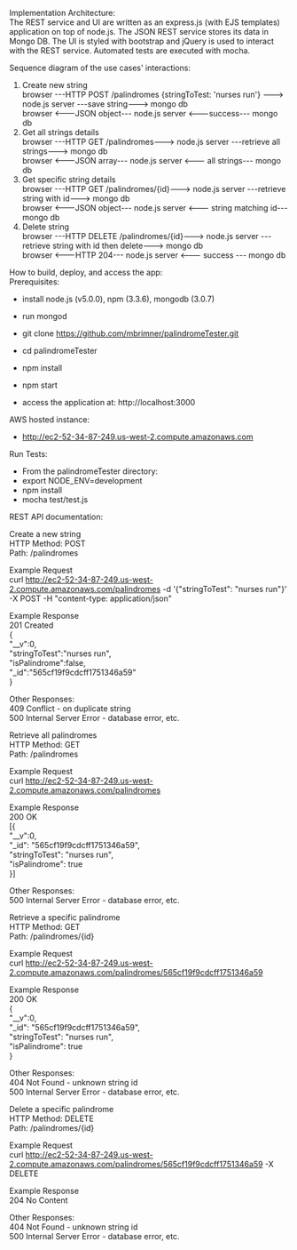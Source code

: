 Implementation Architecture: <br/>
The REST service and UI are written as an express.js (with EJS templates) application on top of node.js.  The JSON REST 
service stores its data in Mongo DB.  The UI is styled with bootstrap and jQuery is used to interact with the REST 
service.  Automated tests are executed with mocha.  


Sequence diagram of the use cases' interactions:<br/>
1) Create new string<br/>
browser ---HTTP POST /palindromes {stringToTest: 'nurses run'} ---> node.js server ---save string---> mongo db<br/>
browser <---JSON object--- node.js server <---success--- mongo db<br/>
2) Get all strings details<br/>
browser ---HTTP GET /palindromes---> node.js server ---retrieve all strings---> mongo db<br/>
browser <---JSON array--- node.js server <--- all strings--- mongo db<br/>
3) Get specific string details<br/>
browser ---HTTP GET /palindromes/{id}---> node.js server ---retrieve string with id---> mongo db<br/>
browser <---JSON object--- node.js server <--- string matching id--- mongo db<br/>
4) Delete string<br/>
browser ---HTTP DELETE /palindromes/{id}---> node.js server ---retrieve string with id then delete---> mongo db<br/>
browser <---HTTP 204--- node.js server <--- success --- mongo db<br/>


How to build, deploy, and access the app:<br/>
Prerequisites:<br/>
- install node.js (v5.0.0), npm (3.3.6), mongodb (3.0.7)
- run mongod

- git clone https://github.com/mbrimner/palindromeTester.git
- cd palindromeTester
- npm install
- npm start
- access the application at: http://localhost:3000


AWS hosted instance:<br/>
- http://ec2-52-34-87-249.us-west-2.compute.amazonaws.com


Run Tests:<br/>
- From the palindromeTester directory: 
- export NODE_ENV=development
- npm install
- mocha test/test.js


REST API documentation:<br/>

Create a new string<br/>
HTTP Method: POST<br/>
Path: /palindromes<br/>

Example Request<br/>
curl http://ec2-52-34-87-249.us-west-2.compute.amazonaws.com/palindromes 
-d '{"stringToTest": "nurses run"}' 
-X POST -H "content-type: application/json"
<br/>

Example Response<br/>
201 Created<br/>
{<br/>
    "__v":0,<br/>
    "stringToTest":"nurses run",<br/>
    "isPalindrome":false,<br/>
    "_id":"565cf19f9cdcff1751346a59"<br/>
}<br/>

Other Responses:<br/>
409 Conflict - on duplicate string<br/>
500 Internal Server Error - database error, etc.<br/>


Retrieve all palindromes<br/>
HTTP Method: GET<br/>
Path: /palindromes<br/>

Example Request<br/>
curl http://ec2-52-34-87-249.us-west-2.compute.amazonaws.com/palindromes
<br/> 

Example Response<br/>
200 OK<br/>
[{<br/>
    "__v":0,<br/>
    "_id": "565cf19f9cdcff1751346a59",<br/>
    "stringToTest": "nurses run",<br/>
    "isPalindrome": true<br/>
}]<br/>

Other Responses:<br/>
500 Internal Server Error - database error, etc.<br/>


Retrieve a specific palindrome<br/>
HTTP Method: GET<br/>
Path: /palindromes/{id}<br/>

Example Request<br/>
curl http://ec2-52-34-87-249.us-west-2.compute.amazonaws.com/palindromes/565cf19f9cdcff1751346a59

Example Response<br/>
200 OK<br/>
{<br/>
    "__v":0,<br/>
    "_id": "565cf19f9cdcff1751346a59",<br/>
    "stringToTest": "nurses run",<br/>
    "isPalindrome": true<br/>
}<br/>

Other Responses:<br/>
404 Not Found - unknown string id<br/>
500 Internal Server Error - database error, etc.<br/>


Delete a specific palindrome<br/>
HTTP Method: DELETE<br/>
Path: /palindromes/{id}<br/>

Example Request<br/>
curl http://ec2-52-34-87-249.us-west-2.compute.amazonaws.com/palindromes/565cf19f9cdcff1751346a59 
-X DELETE
<br/>

Example Response<br/>
204 No Content<br/>

Other Responses:<br/>
404 Not Found - unknown string id<br/>
500 Internal Server Error - database error, etc.<br/>
